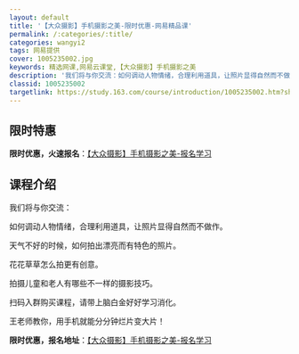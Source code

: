 ```yaml
---
layout: default
title: '【大众摄影】手机摄影之美-限时优惠-网易精品课'
permalink: /:categories/:title/
categories: wangyi2
tags: 网易提供
cover: 1005235002.jpg
keywords: 精选网课,网易云课堂,【大众摄影】手机摄影之美
description: '我们将与你交流：如何调动人物情绪，合理利用道具，让照片显得自然而不做作。天气不好的时候，如何拍出漂亮而有特色的照片。花花'
classid: 1005235002
targetlink: https://study.163.com/course/introduction/1005235002.htm?share=1&shareId=1025206652&utm_campaign=share&utm_medium=iphoneShare&utm_source=&utm_u=1025206652
---
```


## 限时特惠

**限时优惠，火速报名**：[【大众摄影】手机摄影之美-报名学习](https://study.163.com/course/introduction/1005235002.htm?share=1&shareId=1025206652&utm_campaign=share&utm_medium=iphoneShare&utm_source=&utm_u=1025206652)

## 课程介绍

我们将与你交流： 

如何调动人物情绪，合理利用道具，让照片显得自然而不做作。 

天气不好的时候，如何拍出漂亮而有特色的照片。

花花草草怎么拍更有创意。

拍摄儿童和老人有哪些不一样的摄影技巧。

扫码入群购买课程，请带上脑白金好好学习消化。

王老师教你，用手机就能分分钟烂片变大片！

**限时优惠，报名地址**：[【大众摄影】手机摄影之美-报名学习](https://study.163.com/course/introduction/1005235002.htm?share=1&shareId=1025206652&utm_campaign=share&utm_medium=iphoneShare&utm_source=&utm_u=1025206652)

